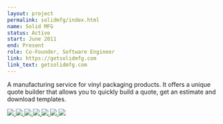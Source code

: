 ```yaml
---
layout: project
permalink: solidmfg/index.html
name: Solid MFG
status: Active
start: June 2011
end: Present
role: Co-Founder, Software Engineer
link: https://getsolidmfg.com
link_text: getsolidmfg.com
---
```


A manufacturing service for vinyl packaging products. It offers a unique quote
builder that allows you to quickly build a quote, get an estimate and download
templates.

<p class="gallery">
  <a href="http://www.flickr.com/photos/tsmango/6076169689/in/set-72157627508416416/" target="_blank">
    <img rel="" src="http://farm7.staticflickr.com/6063/6076169689_93438d6d0d_s.jpg" />
  </a>
  <a href="http://www.flickr.com/photos/tsmango/6076706880/in/set-72157627508416416/" target="_blank">
    <img rel="" src="http://farm7.staticflickr.com/6184/6076706880_327fa7dc46_s.jpg" />
  </a>
  <a href="http://www.flickr.com/photos/tsmango/6076706956/in/set-72157627508416416/" target="_blank">
    <img rel="" src="http://farm7.staticflickr.com/6074/6076706956_cdc8c6ce04_s.jpg" />
  </a>
  <a href="http://www.flickr.com/photos/tsmango/6076707022/in/set-72157627508416416/" target="_blank">
    <img rel="" src="http://farm7.staticflickr.com/6074/6076707022_3fa1ef09a5_s.jpg" />
  </a>
  <a href="http://www.flickr.com/photos/tsmango/6076707110/in/set-72157627508416416/" target="_blank">
    <img rel="" src="http://farm7.staticflickr.com/6081/6076707110_b88de90b30_s.jpg" />
  </a>
  <a href="http://www.flickr.com/photos/tsmango/6076170069/in/set-72157627508416416/" target="_blank">
    <img rel="" src="http://farm7.staticflickr.com/6073/6076170069_b5fb2a5b77_s.jpg" />
  </a>
  <a href="http://www.flickr.com/photos/tsmango/6076170117/in/set-72157627508416416/" target="_blank">
    <img rel="" src="http://farm7.staticflickr.com/6062/6076170117_3365e07526_s.jpg" />
  </a>
</p>